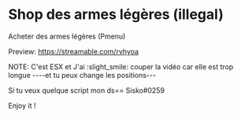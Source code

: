 # Shop des armes légères (illegal)
Acheter des armes légères (Pmenu)

Preview: https://streamable.com/rvhyoa










NOTE: C'est ESX et J'ai :slight_smile: couper la vidéo car elle est trop longue ----et tu peux change les positions---








Si tu veux quelque script mon ds== Sisko#0259





Enjoy it ! 
